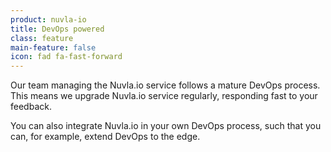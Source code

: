 ```yaml
---
product: nuvla-io
title: DevOps powered
class: feature
main-feature: false
icon: fad fa-fast-forward
---
```


Our team managing the Nuvla.io service follows a mature DevOps process. This means we upgrade Nuvla.io service regularly, responding fast to your feedback.

You can also integrate Nuvla.io in your own DevOps process, such that you can, for example, extend DevOps to the edge.
